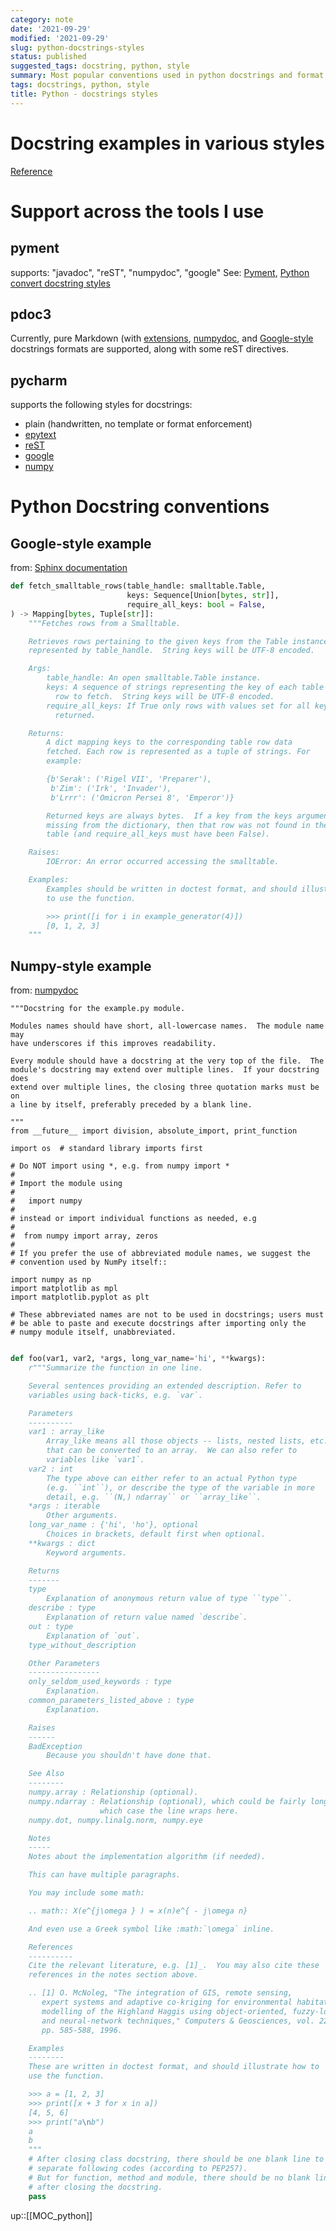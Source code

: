```yaml
---
category: note
date: '2021-09-29'
modified: '2021-09-29'
slug: python-docstrings-styles
status: published
suggested_tags: docstring, python, style
summary: Most popular conventions used in python docstrings and format support in various tools.
tags: docstrings, python, style
title: Python - docstrings styles
---
```


# Docstring examples in various styles
[Reference](http://queirozf.com/entries/python-docstrings-reference-examples)

# Support across the tools I use
## pyment
supports: "javadoc", "reST", "numpydoc", "google"
See: [Pyment](), [Python convert docstring styles](./python-convert-docstring-styles/)

## pdoc3
Currently, pure Markdown (with [extensions](https://python-markdown.github.io/extensions/#officially-supported-extensions), [numpydoc](https://numpydoc.readthedocs.io/en/latest/format.html), and [Google-style](https://google.github.io/styleguide/pyguide.html#38-comments-and-docstrings) docstrings formats are supported, along with some reST directives.

## pycharm
supports the following styles for docstrings:

- plain (handwritten, no template or format enforcement)
- [epytext](http://folk.uio.no/inf3330/scripting/doc/python/epydoc/epytext.html)
- [reST](http://docutils.sourceforge.net/rst.html)
- [google](http://sphinxcontrib-napoleon.readthedocs.org/en/latest/example_google.html)
- [numpy](http://sphinxcontrib-napoleon.readthedocs.org/en/latest/example_numpy.html)


# Python Docstring conventions
## Google-style example
from: [Sphinx documentation](https://www.sphinx-doc.org/en/master/usage/extensions/example_google.html)

```python
def fetch_smalltable_rows(table_handle: smalltable.Table,
                          keys: Sequence[Union[bytes, str]],
                          require_all_keys: bool = False,
) -> Mapping[bytes, Tuple[str]]:
    """Fetches rows from a Smalltable.

    Retrieves rows pertaining to the given keys from the Table instance
    represented by table_handle.  String keys will be UTF-8 encoded.

    Args:
        table_handle: An open smalltable.Table instance.
        keys: A sequence of strings representing the key of each table
          row to fetch.  String keys will be UTF-8 encoded.
        require_all_keys: If True only rows with values set for all keys will be
          returned.

    Returns:
        A dict mapping keys to the corresponding table row data
        fetched. Each row is represented as a tuple of strings. For
        example:

        {b'Serak': ('Rigel VII', 'Preparer'),
         b'Zim': ('Irk', 'Invader'),
         b'Lrrr': ('Omicron Persei 8', 'Emperor')}

        Returned keys are always bytes.  If a key from the keys argument is
        missing from the dictionary, then that row was not found in the
        table (and require_all_keys must have been False).

    Raises:
        IOError: An error occurred accessing the smalltable.

    Examples:
        Examples should be written in doctest format, and should illustrate how
        to use the function.

        >>> print([i for i in example_generator(4)])
        [0, 1, 2, 3]
    """
```

## Numpy-style example

from: [numpydoc](https://numpydoc.readthedocs.io/en/latest/format.html)


```
"""Docstring for the example.py module.

Modules names should have short, all-lowercase names.  The module name may
have underscores if this improves readability.

Every module should have a docstring at the very top of the file.  The
module's docstring may extend over multiple lines.  If your docstring does
extend over multiple lines, the closing three quotation marks must be on
a line by itself, preferably preceded by a blank line.

"""
from __future__ import division, absolute_import, print_function

import os  # standard library imports first

# Do NOT import using *, e.g. from numpy import *
#
# Import the module using
#
#   import numpy
#
# instead or import individual functions as needed, e.g
#
#  from numpy import array, zeros
#
# If you prefer the use of abbreviated module names, we suggest the
# convention used by NumPy itself::

import numpy as np
import matplotlib as mpl
import matplotlib.pyplot as plt

# These abbreviated names are not to be used in docstrings; users must
# be able to paste and execute docstrings after importing only the
# numpy module itself, unabbreviated.
```


```python

def foo(var1, var2, *args, long_var_name='hi', **kwargs):
    r"""Summarize the function in one line.

    Several sentences providing an extended description. Refer to
    variables using back-ticks, e.g. `var`.

    Parameters
    ----------
    var1 : array_like
        Array_like means all those objects -- lists, nested lists, etc. --
        that can be converted to an array.  We can also refer to
        variables like `var1`.
    var2 : int
        The type above can either refer to an actual Python type
        (e.g. ``int``), or describe the type of the variable in more
        detail, e.g. ``(N,) ndarray`` or ``array_like``.
    *args : iterable
        Other arguments.
    long_var_name : {'hi', 'ho'}, optional
        Choices in brackets, default first when optional.
    **kwargs : dict
        Keyword arguments.

    Returns
    -------
    type
        Explanation of anonymous return value of type ``type``.
    describe : type
        Explanation of return value named `describe`.
    out : type
        Explanation of `out`.
    type_without_description

    Other Parameters
    ----------------
    only_seldom_used_keywords : type
        Explanation.
    common_parameters_listed_above : type
        Explanation.

    Raises
    ------
    BadException
        Because you shouldn't have done that.

    See Also
    --------
    numpy.array : Relationship (optional).
    numpy.ndarray : Relationship (optional), which could be fairly long, in
                    which case the line wraps here.
    numpy.dot, numpy.linalg.norm, numpy.eye

    Notes
    -----
    Notes about the implementation algorithm (if needed).

    This can have multiple paragraphs.

    You may include some math:

    .. math:: X(e^{j\omega } ) = x(n)e^{ - j\omega n}

    And even use a Greek symbol like :math:`\omega` inline.

    References
    ----------
    Cite the relevant literature, e.g. [1]_.  You may also cite these
    references in the notes section above.

    .. [1] O. McNoleg, "The integration of GIS, remote sensing,
       expert systems and adaptive co-kriging for environmental habitat
       modelling of the Highland Haggis using object-oriented, fuzzy-logic
       and neural-network techniques," Computers & Geosciences, vol. 22,
       pp. 585-588, 1996.

    Examples
    --------
    These are written in doctest format, and should illustrate how to
    use the function.

    >>> a = [1, 2, 3]
    >>> print([x + 3 for x in a])
    [4, 5, 6]
    >>> print("a\nb")
    a
    b
    """
    # After closing class docstring, there should be one blank line to
    # separate following codes (according to PEP257).
    # But for function, method and module, there should be no blank lines
    # after closing the docstring.
    pass
 ```

 up::[[MOC_python]]